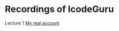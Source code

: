 # Recordings of IcodeGuru

Lecture 1 <a href="http://github.com/arhamansari11/"> My real account</a>
